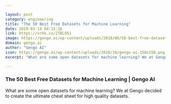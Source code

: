 ```yaml
---

layout: post
category: engineering
title: "The 50 Best Free Datasets for Machine Learning"
date: 2019-03-14 04:15:16
link: https://vrhk.co/2TBLO51
image: https://gengo.ai/wp-content/uploads/2018/06/50-best-free-datasets-machine-learning.jpg
domain: gengo.ai
author: "Gengo AI"
icon: https://gengo.ai/wp-content/uploads/2018/10/gengo-ai-150x150.png
excerpt: "What are some open datasets for machine learning? We at Gengo decided to create the ultimate cheat sheet for high quality datasets."

---
```


### The 50 Best Free Datasets for Machine Learning | Gengo AI

What are some open datasets for machine learning? We at Gengo decided to create the ultimate cheat sheet for high quality datasets.